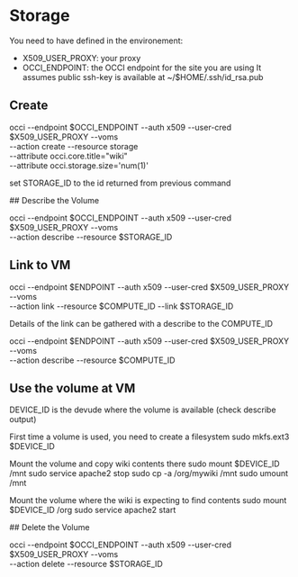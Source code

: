 
# Storage
You need to have defined in the environement:
- X509_USER_PROXY: your proxy 
- OCCI_ENDPOINT: the OCCI endpoint for the site you are using
It assumes public ssh-key is available at ~/$HOME/.ssh/id_rsa.pub


## Create
occi --endpoint $OCCI_ENDPOINT --auth x509 --user-cred $X509_USER_PROXY --voms \
     --action create --resource storage \
     --attribute occi.core.title="wiki" \
     --attribute occi.storage.size='num(1)' 

set STORAGE_ID to the id returned from previous command 

## Describe the Volume

occi --endpoint $OCCI_ENDPOINT --auth x509 --user-cred $X509_USER_PROXY --voms \
     --action describe --resource $STORAGE_ID

## Link to VM

occi --endpoint $ENDPOINT --auth x509 --user-cred $X509_USER_PROXY --voms \
     --action link --resource $COMPUTE_ID --link $STORAGE_ID 

Details of the link can be gathered with a describe to the COMPUTE_ID

occi --endpoint $ENDPOINT --auth x509 --user-cred $X509_USER_PROXY --voms \
     --action describe --resource $COMPUTE_ID

## Use the volume at VM

DEVICE_ID is the devude where the volume is available (check describe output)

First time a volume is used, you need to create a filesystem
sudo mkfs.ext3 $DEVICE_ID

Mount the volume and copy wiki contents there
sudo mount $DEVICE_ID /mnt
sudo service apache2 stop 
sudo cp -a /org/mywiki /mnt
sudo umount /mnt

Mount the volume where the wiki is expecting to find contents
sudo mount $DEVICE_ID /org
sudo service apache2 start

## Delete the Volume

occi --endpoint $OCCI_ENDPOINT --auth x509 --user-cred $X509_USER_PROXY --voms \
     --action delete --resource $STORAGE_ID

